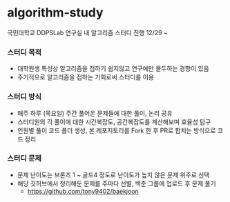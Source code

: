 # algorithm-study
국민대학교 DDPSLab 연구실 내 알고리즘 스터디 진행 12/29 ~

### 스터디 목적
- 대학원생 특성상 알고리즘을 접하기 쉽지않고 연구에만 몰두하는 경향이 있음
- 주기적으로 알고리즘을 접하는 기회로써 스터디를 이용

### 스터디 방식
- 매주 하루 (목요일) 주간 풀어온 문제들에 대한 풀이, 논리 공유
- 스터디원의 각 풀이에 대한 시간복잡도, 공간복잡도를 계산해보며 효율성 탐구
- 인원별 풀이 코드 폴더 생성, 본 레포지토리를 Fork 한 후 PR로 합치는 방식으로 코드 정리

### 스터디 문제
- 문제 난이도는 브론즈 1 ~ 골드4 정도로 난이도가 높지 않은 문제 위주로 선택
- 해당 깃허브에서 정리해둔 문제를 주마다 선별, 백준 그룹에 업로드 후 문제 풀기 
  - https://github.com/tony9402/baekjoon
